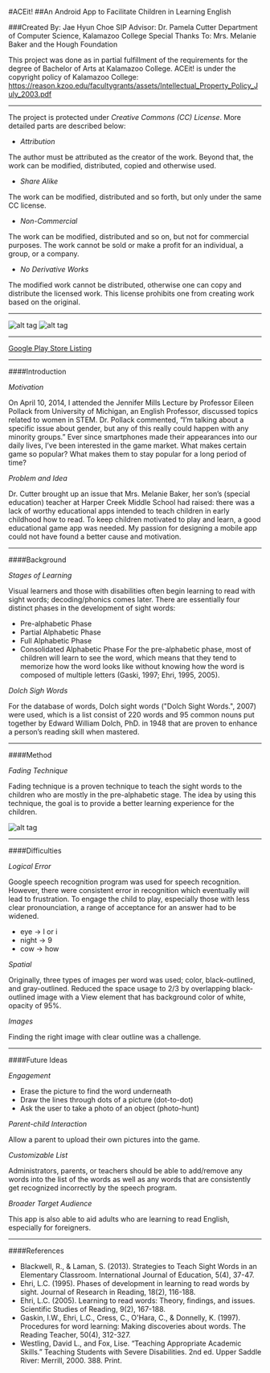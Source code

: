 #ACEit!
##An Android App to Facilitate Children in Learning English

###Created By: Jae Hyun Choe
SIP Advisor: Dr. Pamela Cutter
Department of Computer Science, Kalamazoo College
Special Thanks To: Mrs. Melanie Baker and the Hough Foundation

This project was done as in partial fulfillment of the requirements for the degree of Bachelor of Arts at Kalamazoo College.
ACEit! is under the copyright policy of Kalamazoo College: https://reason.kzoo.edu/facultygrants/assets/Intellectual_Property_Policy_July_2003.pdf

___

The project is protected under *Creative Commons (CC) License*. More detailed parts are described below:

* *Attribution*

The author must be attributed as the creator of the work. Beyond that, the work can be modified, distributed, copied and otherwise used.

* *Share Alike*

The work can be modified, distributed and so forth, but only under the same CC license.

* *Non-Commercial*

The work can be modified, distributed and so on, but not for commercial purposes. The work cannot be sold or make a profit for an individual, a group, or a company.

* *No Derivative Works*

The modified work cannot be distributed, otherwise one can copy and distribute the licensed work. This license prohibits one from creating work based on the original.

___

![alt tag](https://cloud.githubusercontent.com/assets/8836645/7611428/83ca5926-f952-11e4-8041-67324c1cca05.png)
![alt tag](https://cloud.githubusercontent.com/assets/8836645/7611432/89f8d390-f952-11e4-9e6f-871fe4fb43b7.png)

___

[Google Play Store Listing](https://play.google.com/store/apps/details?id=com.jhchoe.aceit)

___

####Introduction

*Motivation*

On April 10, 2014, I attended the Jennifer Mills Lecture by 	Professor Eileen Pollack from University of Michigan, an English Professor, discussed topics related to women in STEM. Dr. Pollack commented, “I’m talking 	about a specific issue about gender, but any of this really could happen with any minority groups.” Ever since smartphones made their appearances into our 	daily lives, I’ve been interested in the game market. What makes certain game so popular? What makes them to stay popular for a long period of time?

*Problem and Idea*

Dr. Cutter brought up an issue that Mrs. Melanie Baker, her son’s (special education) teacher at Harper Creek Middle School had raised: there was a lack of worthy educational apps intended to teach children in early childhood how to read. To keep children motivated to play and learn, a good educational game app was needed. My passion for designing a mobile app could not have found a better cause and motivation.

___

####Background

*Stages of Learning*

Visual learners and those with disabilities often begin learning to read with sight words; decoding/phonics comes later. There are essentially four distinct phases in the development of sight words:
  * Pre-alphabetic Phase
  * Partial Alphabetic Phase
  * Full Alphabetic Phase
  * Consolidated Alphabetic Phase
For the pre-alphabetic phase, most of children will learn to see the word, which means that they tend to memorize how the word looks like without knowing how the word is composed of multiple letters (Gaski, 1997; Ehri, 1995, 2005).

*Dolch Sigh Words*

For the database of words, Dolch sight words ("Dolch Sight Words.", 2007) were used, which is a list consist of 220 words and 95 common nouns put together by Edward William Dolch, PhD. in 1948 	that are proven to enhance a person’s reading skill when mastered.

___

####Method

*Fading Technique*

Fading technique is a proven technique to teach the sight words to the children who are mostly in the pre-alphabetic stage. The idea by using this technique, the goal is to provide a better learning experience for the children.
  
![alt tag](https://cloud.githubusercontent.com/assets/8836645/7611416/785de4cc-f952-11e4-884c-ae9484b69058.png)

___

####Difficulties

*Logical Error*

Google speech recognition program was used for speech recognition. However, there were consistent error in recognition which eventually will lead to frustration. To engage the child to play, especially those with less clear pronounciation, a range of acceptance for an answer had to be widened.
  * eye -> I or i
  * night -> 9
  * cow -> how

*Spatial*

Originally, three types of images per word was used; color, black-outlined, and gray-outlined. Reduced the space usage to 2/3 by overlapping black-outlined image with a View element that has background color of white, opacity of 95%.

*Images*

Finding the right image with clear outline was a challenge.

___

####Future Ideas

*Engagement*

  * Erase the picture to find the word underneath
  * Draw the lines through dots of a picture (dot-to-dot)
  * Ask the user to take a photo of an object (photo-hunt)

*Parent-child Interaction*

Allow a parent to upload their own pictures into the game.

*Customizable List*

Administrators, parents, or teachers should be able to add/remove any words into the list of the words as well as any words that are consistently get recognized incorrectly by the speech program.

*Broader Target Audience*

This app is also able to aid adults who are learning to read English, especially for foreigners.

___

####References

 * Blackwell, R., & Laman, S. (2013). Strategies to Teach Sight Words in an Elementary Classroom. International Journal of
 Education, 5(4), 37-47.
 * Ehri, L.C. (1995). Phases of development in learning to 	read words by sight. Journal of Research in Reading, 	18(2),
 116-188.
 * Ehri, L.C. (2005). Learning to read words: Theory, findings, and issues. Scientific Studies of Reading, 	9(2), 167-188.
 * Gaskin, I.W., Ehri, L.C., Cress, C., O'Hara, C., & Donnelly, K. (1997). Procedures for word learning: Making discoveries
 about words. The Reading 	Teacher, 50(4), 312-327.
 * Westling, David L., and Fox, Lise. “Teaching Appropriate Academic Skills.” Teaching Students with Severe Disabilities. 2nd
 ed. Upper Saddle River: Merrill, 2000. 388. Print.
